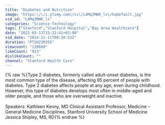 ```yaml
---
title: "Diabetes and Nutrition"
image: "https:\/\/i.ytimg.com\/vi\/L4Mq3MWK_ls\/hqdefault.jpg"
vid_id: "L4Mq3MWK_ls"
categories: "Science-Technology"
tags: ["Stanford","Stanford Hospital","Bay Area Healthcare"]
date: "2022-03-13T15:32:41+03:00"
vid_date: "2014-12-11T00:30:52Z"
duration: "PT1H23M35S"
viewcount: "110668"
likeCount: "933"
dislikeCount: ""
channel: "Stanford Health Care"
---
```

{% raw %}Type 2 diabetes, formerly called adult-onset diabetes, is the most common type of the disease, affecting 95 percent of people with diabetes. Type 2 diabetes affects people at any age, even during childhood. However, this type of diabetes develops most often in middle-aged and older people, and those who are overweight and inactive.<br /><br />Speakers: Kathleen Kenny, MD Clinical Assistant Professor, Medicine – General Medicine Disciplines, Stanford University School of Medicine<br />Jessica Shipley, MS, RD{% endraw %}
